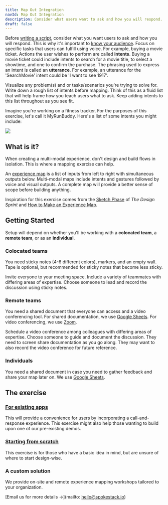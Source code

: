 ```yaml
---
title: Map Out Integration
navId: Map Out Integration
description: Consider what users want to ask and how you will respond.
draft: false
---
```


Before [writing a script](/docs/Design/script-storyboard-responses), consider what you want users to ask and how you will respond. This is why it's important to [know your audience](/docs/Design/get-to-know-your-audience). Focus on specific tasks that users can fulfill using voice. For example, buying a movie ticket. Actions the user wishes to perform are called **intents**. Buying a movie ticket could include intents to search for a movie title, to select a showtime, and one to confirm the purchase. The phrasing used to express an intent is called an **utterance**. For example, an utterance for the 'SearchMovie' intent could be 'I want to see 1917'.

Visualize any problem(s) and or tasks/scenarios you're trying to solve for. Write down a rough list of intents before mapping. Think of this as a fluid list that will help frame how you teach users what to ask. Keep adding intents to this list throughout as you see fit.

Imagine you're working on a fitness tracker. For the purposes of this exercise, let's call it MyRunBuddy. Here's a list of some intents you might include:

![](https://paper-attachments.dropbox.com/s_C4D40CF4264B091F315BA630BFCAF3A9024DF8E8F6C6ED7DCF4188B1D6A5EE61_1580942864791_MyRunBuddy+-+intents.png)

## What is it?

When creating a multi-modal experience, don't design and build flows in isolation. This is where a mapping exercise can help.

An [experience map](https://www.nngroup.com/articles/channels-devices-touchpoints/) is a list of inputs from left to right with simultaneous outputs below. Multi-modal maps include intents and gestures followed by voice and visual outputs. A complete map will provide a better sense of scope before building anything.

Inspiration for this exercise comes from the [Sketch Phase](https://www.thesprintbook.com/how) of _The Design Sprint_ and [How to Make an Experience Map](https://blog.carbonfive.com/2017/08/03/experience-mapping-2/).

## Getting Started

Setup will depend on whether you'll be working with a **colocated team**, a **remote team**, or as an **individual**.

### Colocated teams

You need sticky notes (4-6 different colors), markers, and an empty wall. Tape is optional, but recommended for sticky notes that become less sticky.

Invite everyone to your meeting space. Include a variety of teammates with differing areas of expertise. Choose someone to lead and record the discussion using sticky notes.

### Remote teams

You need a shared document that everyone can access and a video conferencing tool. For shared documentation, we use [Google Sheets](https://www.google.com/sheets/about/). For video conferencing, we use [Zoom](https://zoom.us/).

Schedule a video conference among colleagues with differing areas of expertise. Choose someone to guide and document the discussion. They need to screen share documentation as you go along. They may want to also record the video conference for future reference.

### Individuals

You need a shared document in case you need to gather feedback and share your map later on. We use [Google Sheets](https://www.google.com/sheets/about/).

## The exercise

### [For existing apps](/docs/Design/for-existing-apps)

This will provide a convenience for users by incorporating a call-and-response experience. This exercise might also help those wanting to build upon one of our pre-existing demos.

### [Starting from scratch](/docs/Design/starting-from-scratch)

This exercise is for those who have a basic idea in mind, but are unsure of where to start design-wise.

### A custom solution

We provide on-site and remote experience mapping workshops tailored to your organization.

[Email us for more details →](mailto: hello@spokestack.io)
